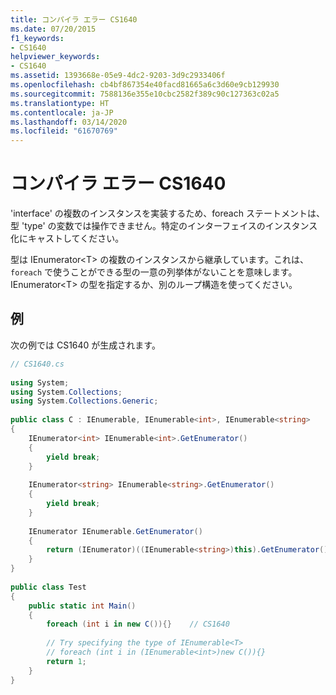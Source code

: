 ```yaml
---
title: コンパイラ エラー CS1640
ms.date: 07/20/2015
f1_keywords:
- CS1640
helpviewer_keywords:
- CS1640
ms.assetid: 1393668e-05e9-4dc2-9203-3d9c2933406f
ms.openlocfilehash: cb4bf867354e40facd81665a6c3d60e9cb129930
ms.sourcegitcommit: 7588136e355e10cbc2582f389c90c127363c02a5
ms.translationtype: HT
ms.contentlocale: ja-JP
ms.lasthandoff: 03/14/2020
ms.locfileid: "61670769"
---
```

# <a name="compiler-error-cs1640"></a>コンパイラ エラー CS1640
'interface' の複数のインスタンスを実装するため、foreach ステートメントは、型 'type' の変数では操作できません。特定のインターフェイスのインスタンス化にキャストしてください。  
  
 型は IEnumerator\<T> の複数のインスタンスから継承しています。これは、`foreach` で使うことができる型の一意の列挙体がないことを意味します。 IEnumerator\<T> の型を指定するか、別のループ構造を使ってください。  
  
## <a name="example"></a>例  
 次の例では CS1640 が生成されます。  
  
```csharp  
// CS1640.cs  
  
using System;  
using System.Collections;  
using System.Collections.Generic;  
  
public class C : IEnumerable, IEnumerable<int>, IEnumerable<string>  
{  
    IEnumerator<int> IEnumerable<int>.GetEnumerator()  
    {  
        yield break;  
    }  
  
    IEnumerator<string> IEnumerable<string>.GetEnumerator()  
    {  
        yield break;  
    }  
  
    IEnumerator IEnumerable.GetEnumerator()  
    {  
        return (IEnumerator)((IEnumerable<string>)this).GetEnumerator();  
    }  
}  
  
public class Test  
{  
    public static int Main()  
    {  
        foreach (int i in new C()){}    // CS1640  
  
        // Try specifying the type of IEnumerable<T>  
        // foreach (int i in (IEnumerable<int>)new C()){}  
        return 1;  
    }  
}  
```
